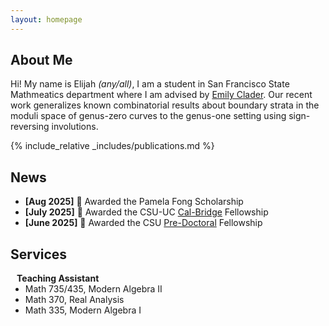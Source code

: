 ```yaml
---
layout: homepage
---
```


## About Me

Hi! My name is Elijah *(any/all)*, I am a student in San Francisco State Mathmeatics department where I am advised by [Emily Clader](https://sites.google.com/site/emilyclader/home). Our recent work generalizes known combinatorial results about boundary strata in the moduli space of genus-zero curves to the genus-one setting using sign-reversing involutions.

{% include_relative _includes/publications.md %}

<!--- ## Research Interests !-->
## News
- **[Aug 2025]** 🎉  Awarded the Pamela Fong Scholarship 
- **[July 2025]** 🎉  Awarded the CSU-UC [Cal-Bridge](https://calbridge.org/undergraduate-program/) Fellowship
- **[June 2025]** 🎉  Awarded the CSU [Pre-Doctoral](https://fellowships.sfsu.edu/california-pre-doctoral-program) Fellowship

## Services
<h4 style="margin:0 10px 0;">Teaching Assistant</h4>
<ul style="margin:0 0 5px;">
  <li>Math 735/435, Modern Algebra II</li>
  <li>Math 370, Real Analysis</li>
  <li>Math 335, Modern Algebra I</li>
</ul>
